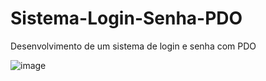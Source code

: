 # Sistema-Login-Senha-PDO
Desenvolvimento de um sistema de login e senha com PDO

![image](https://user-images.githubusercontent.com/14321414/131234488-af45aaad-fc3e-4992-8ac5-537a805a8f34.png)

